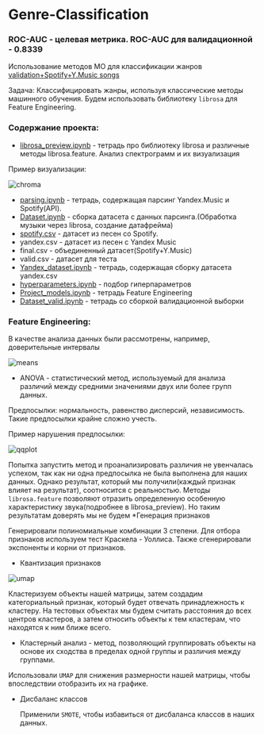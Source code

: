 # Genre-Classification

### ROC-AUC - целевая метрика. ROC-AUC для валидационной - 0.8339

Использование методов МО для классификации жанров
[validation+Spotify+Y.Music songs](https://disk.yandex.ru/d/z_QRcU0mWkp87Q)

Задача:
Классифицировать жанры, используя классические методы машинного обучения. Будем использовать библиотеку `librosa` для Feature Engineering.
### Содержание проекта:
* [librosa_preview.ipynb](https://github.com/TimRicMus/Genre-Classification/blob/main/librosa_preview.ipynb) - тетрадь про библиотеку librosa и различные методы librosa.feature. Анализ спектрограмм и их визуализация

Пример визуализации:

<image src="pics/chroma.png" alt="chroma">

* [parsing.ipynb](https://github.com/TimRicMus/Genre-Classification/blob/main/parsing.ipynb) - тетрадь, содержащая парсинг Yandex.Music и Spotify(API).
* [Dataset.ipynb](https://github.com/TimRicMus/Genre-Classification/blob/main/Dataset.ipynb) - сборка датасета с данных парсинга.(Обработка музыки через librosa, создание датафрейма)
* [spotify.csv](https://github.com/TimRicMus/Genre-Classification/blob/main/spotify.csv) - датасет из песен со Spotify. 
* yandex.csv - датасет из песен с Yandex Music
* final.csv - объединенный датасет(Spotify+Y.Music)
* valid.csv - датасет для теста
* [Yandex_dataset.ipynb](https://github.com/TimRicMus/Genre-Classification/blob/main/Yandex_dataset.ipynb) - тетрадь, содержащая сборку датасета yandex.csv
* [hyperparameters.ipynb](https://github.com/TimRicMus/Genre-Classification/blob/main/hyperparameters.ipynb) - подбор гиперпараметров
* [Project_models.ipynb](https://github.com/TimRicMus/Genre-Classification/blob/main/Project_models.ipynb) - тетрадь Feature Engineering
* [Dataset_valid.ipynb](https://github.com/TimRicMus/Genre-Classification/blob/main/Dataset_valid.ipynb) - тетрадь со сборкой валидационной выборки
### Feature Engineering:
В качестве анализа данных были рассмотрены, например, доверительные интервалы

<image src="pics/means.png" alt="means">
  
* ANOVA - статистический метод, используемый для анализа различий между средними значениями двух или более групп данных.

Предпосылки: нормальность, равенство дисперсий, независимость. Такие предпосылки крайне сложно учесть.

Пример нарушения предпосылки:

<image src="pics/qqplot.png" alt="qqplot">

  Попытка запустить метод и проанализировать различия не увенчалась успехом, так как ни одна предпосылка не была выполнена для наших    данных. Однако результат, который мы получили(каждый признак влияет на результат), соотносится с реальностью. Методы `librosa.feature` позволяют отразить определенную особенную характеристику звука(подробнее в librosa_preview). Но таким результатам доверять мы не будем
*Генерация признаков
  
Генерировали полиномиальные комбинации 3 степени. Для отбора признаков используем тест Краскела - Уоллиса. Также сгенерировали экспоненты и корни от признаков.

* Квантизация признаков

<image src="pics/umap.png" alt="umap">

Кластеризуем объекты нашей матрицы, затем создадим категориальный признак, который будет отвечать принадлежность к кластеру. На тестовых объектах мы будем считать расстояния до всех центров кластеров, а затем относить объекты к тем кластерам, что находятся к ним ближе всего.
* Кластерный анализ - метод, позволяющий группировать объекты на основе их сходства в пределах одной группы и различия между группами.

Использовали `UMAP` для снижения размерности нашей матрицы, чтобы впоследствии отобразить их на графике.

* Дисбаланс классов

  Применили `SMOTE`, чтобы избавиться от дисбаланса классов в наших данных.




